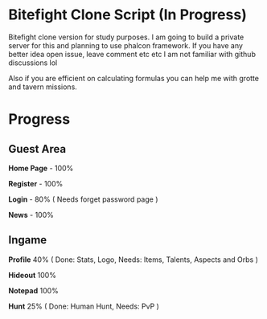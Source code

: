 # Bitefight Clone Script (In Progress)

Bitefight clone version for study purposes. I am going to build a private server for this and planning to use phalcon framework. If you have any better idea open issue, leave comment etc etc I am not familiar with github discussions lol

Also if you are efficient on calculating formulas you can help me with grotte and tavern missions.

# Progress

## Guest Area

**Home Page** - 100%

**Register** - 100%

**Login** - 80% ( Needs forget password page )

**News** - 100%

## Ingame

**Profile** 40% ( Done: Stats, Logo, Needs: Items, Talents, Aspects and Orbs )

**Hideout** 100%

**Notepad** 100%

**Hunt** 25% ( Done: Human Hunt, Needs: PvP )